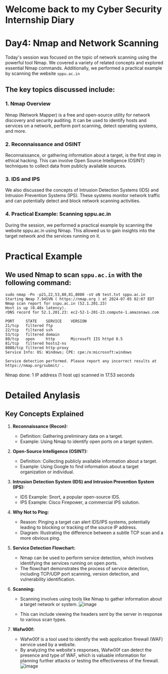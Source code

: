 # Welcome back to my Cyber Security Internship Diary 

# Day4: Nmap and Network Scanning

Today's session was focused on the topic of network scanning using the powerful tool Nmap. We covered a variety of related concepts and explored essential Nmap commands. Additionally, we performed a practical example by scanning the website ```sppu.ac.in```

## The key topics discussed include:

### 1. Nmap Overview
Nmap (Network Mapper) is a free and open-source utility for network discovery and security auditing. It can be used to identify hosts and services on a network, perform port scanning, detect operating systems, and more.

### 2. Reconnaissance and OSINT
Reconnaissance, or gathering information about a target, is the first step in ethical hacking. This can involve Open Source Intelligence (OSINT) techniques to collect data from publicly available sources.

### 3. IDS and IPS
We also discussed the concepts of Intrusion Detection Systems (IDS) and Intrusion Prevention Systems (IPS). These systems monitor network traffic and can potentially detect and block network scanning activities.

### 4. Practical Example: Scanning sppu.ac.in
During the session, we performed a practical example by scanning the website sppu.ac.in using Nmap. This allowed us to gain insights into the target network and the services running on it.

# Practical Example
## We used Nmap to scan ```sppu.ac.in``` with the following command:
```
sudo nmap -Pn -p21,22,53,80,81,8080 -sV oN test.txt sppu.ac.in
Starting Nmap 7.94SVN ( https://nmap.org ) at 2024-07-05 02:07 EDT
Nmap scan report for sspu.ac.in (52.1.201.23)
Host is up (0.48s latency).
rDNS record for 52.1.201.23: ec2-52-1-201-23.compute-1.amazonaws.com

PORT     STATE    SERVICE    VERSION
21/tcp   filtered ftp
22/tcp   filtered ssh
53/tcp   filtered domain
80/tcp   open     http       Microsoft IIS httpd 8.5
81/tcp   filtered hosts2-ns
8080/tcp filtered http-proxy
Service Info: OS: Windows; CPE: cpe:/o:microsoft:windows

Service detection performed. Please report any incorrect results at https://nmap.org/submit/ .
```
Nmap done: 1 IP address (1 host up) scanned in 17.53 seconds 


# Detailed Anylasis

## Key Concepts Explained

1. **Reconnaissance (Recon):**
   - Definition: Gathering preliminary data on a target.
   - Example: Using Nmap to identify open ports on a target system.

2. **Open-Source Intelligence (OSINT):**
   - Definition: Collecting publicly available information about a target.
   - Example: Using Google to find information about a target organization or individual.

3. **Intrusion Detection System (IDS) and Intrusion Prevention System (IPS):**
   - IDS Example: Snort, a popular open-source IDS.
   - IPS Example: Cisco Firepower, a commercial IPS solution.

4. **Why Not to Ping:**
   - Reason: Pinging a target can alert IDS/IPS systems, potentially leading to blocking or tracking of the source IP address.
   - Diagram: Illustrating the difference between a subtle TCP scan and a more obvious ping.

5. **Service Detection Flowchart:**
   - Nmap can be used to perform service detection, which involves identifying the services running on open ports.
   - The flowchart demonstrates the process of service detection, including TCP/UDP port scanning, version detection, and vulnerability identification.

6. **Scanning:**
   - Scanning involves using tools like Nmap to gather information about a target network or system.
   ![image](https://github.com/Nayan5161/Cyber-security-90-Days/assets/157983492/5426fb92-2723-43f7-8c92-a811f623c808)

   - This can include viewing the headers sent by the server in response to various scan types.

7. **Wafw00f:**
   - Wafw00f is a tool used to identify the web application firewall (WAF) service used by a website.
   - By analyzing the website's responses, Wafw00f can detect the presence and type of WAF, which is valuable information for planning further attacks or testing the effectiveness of the firewall.
   ![image](https://github.com/Nayan5161/Cyber-security-90-Days/assets/157983492/603f5767-673e-403b-85bf-ae728919f60a)


